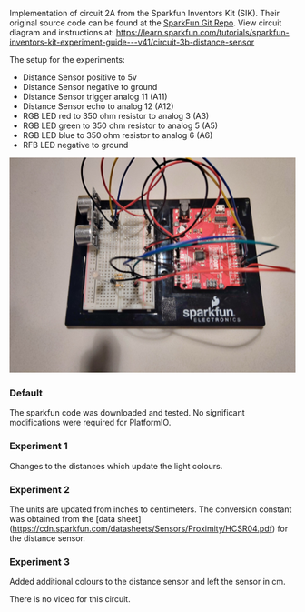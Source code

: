 Implementation of circuit 2A from the Sparkfun Inventors Kit (SIK). Their original source code can be found at the [SparkFun Git Repo](https://github.com/sparkfun/SIK-Guide-Code/tree/master/SIK_Circuit_3B-DistanceSensor).
View circuit diagram and instructions at: https://learn.sparkfun.com/tutorials/sparkfun-inventors-kit-experiment-guide---v41/circuit-3b-distance-sensor

The setup for the experiments:
* Distance Sensor positive to 5v
* Distance Sensor negative to ground 
* Distance Sensor trigger analog 11 (A11)
* Distance Sensor echo to analog 12 (A12)
* RGB LED red to 350 ohm resistor to analog 3 (A3)
* RGB LED green to 350 ohm resistor to analog 5 (A5)
* RGB LED blue to 350 ohm resistor to analog 6 (A6)
* RFB LED negative to ground

![Wiring Photo][1]

[1]: doc/3B_Wiring.jpg "3B Circuit Wiring"

### Default
The sparkfun code was downloaded and tested. No significant modifications were required for PlatformIO.

### Experiment 1
Changes to the distances which update the light colours.

### Experiment 2
The units are updated from inches to centimeters. The conversion constant was obtained from the [data sheet] (https://cdn.sparkfun.com/datasheets/Sensors/Proximity/HCSR04.pdf) for the distance sensor.

### Experiment 3
Added additional colours to the distance sensor and left the sensor in cm.

There is no video for this circuit.